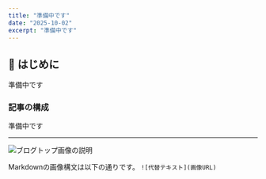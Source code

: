 ```yaml
---
title: "準備中です"
date: "2025-10-02"
excerpt: "準備中です"
---
```


## 🚀 はじめに

準備中です

### 記事の構成

準備中です

---

<!-- 💡 画像のファイル名を指定します -->
![ブログトップ画像の説明](/IMG_2785.jpeg)

Markdownの画像構文は以下の通りです。
`![代替テキスト](画像URL)`